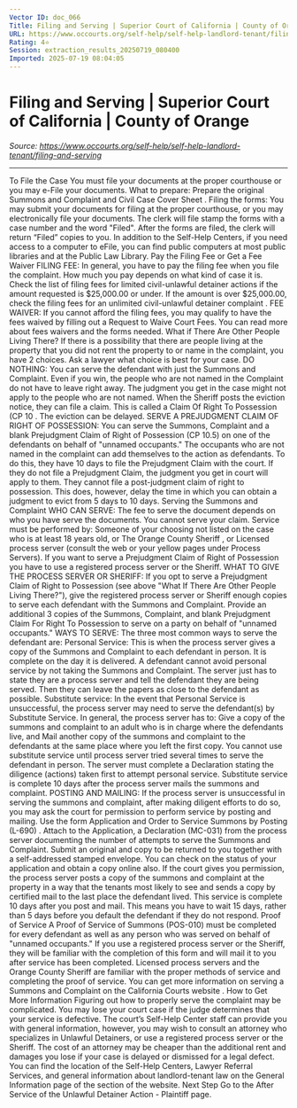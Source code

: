 ```yaml
---
Vector ID: doc_066
Title: Filing and Serving | Superior Court of California | County of Orange
URL: https://www.occourts.org/self-help/self-help-landlord-tenant/filing-and-serving
Rating: 4⭐
Session: extraction_results_20250719_080400
Imported: 2025-07-19 08:04:05
---
```


# Filing and Serving | Superior Court of California | County of Orange

_Source: https://www.occourts.org/self-help/self-help-landlord-tenant/filing-and-serving_

---

To File the Case
You must file your documents at the proper courthouse or you may
e-File
your documents.
What to prepare:
Prepare the original
Summons
and
Complaint
and
Civil Case Cover Sheet
.
Filing the forms:
You may submit your documents for filing at the proper courthouse, or you may electronically file your documents. The clerk will file stamp the forms with a case number and the word "Filed". After the forms are filed, the clerk will return “Filed” copies to you.
In addition to the Self-Help Centers, if you need access to a computer to eFile, you can find public computers at most public libraries and at the Public Law Library.
Pay the Filing Fee or Get a Fee Waiver
FILING FEE:
In general, you have to pay the filing fee when you file the complaint. How much you pay depends on what kind of case it is. Check the list of filing fees for
limited civil-unlawful detainer actions
if the amount requested is $25,000.00 or under. If the amount is over $25,000.00, check the filing fees for an
unlimited civil-unlawful detainer complaint
.
FEE WAIVER:
If you cannot afford the filing fees, you may qualify to have the fees waived by filling out a Request to Waive Court Fees. You can read more about
fees waivers
and the forms needed.
What if There Are Other People Living There?
If there is a possibility that there are people living at the property that you did not rent the property to or name in the complaint, you have 2 choices. Ask a lawyer what choice is best for your case.
DO NOTHING:
You can serve the defendant with just the Summons and Complaint. Even if you win, the people who are not named in the Complaint do not have to leave right away. The judgment you get in the case might not apply to the people who are not named. When the Sheriff posts the eviction notice, they can file a claim. This is called a
Claim Of Right To Possession (CP 10
. The eviction can be delayed.
SERVE A PREJUDGMENT CLAIM OF RIGHT OF POSSESSION:
You can serve the Summons, Complaint and a blank
Prejudgment Claim of Right of Possession (CP 10.5)
on one of the defendants on behalf of "unnamed occupants." The occupants who are not named in the complaint can add themselves to the action as defendants. To do this, they have 10 days to file the Prejudgment Claim with the court. If they do not file a Prejudgment Claim, the judgment you get in court will apply to them. They cannot file a post-judgment claim of right to possession. This does, however, delay the time in which you can obtain a judgment to evict from 5 days to 10 days.
Serving the Summons and Complaint
WHO CAN SERVE:
The fee to serve the document depends on who you have serve the documents.
You cannot serve your claim. Service must be performed by:
Someone of your choosing not listed on the case who is at least 18 years old, or
The
Orange County Sheriff
, or
Licensed process server (consult the web or your yellow pages under Process Servers).
If you want to serve a Prejudgment Claim of Right of Possession you have to use a registered process server or the Sheriff.
WHAT TO GIVE THE PROCESS SERVER OR SHERIFF:
If you opt to serve a Prejudgment Claim of Right to Possession (see above "What If There Are Other People Living There?"), give the registered process server or Sheriff enough copies to serve each defendant with the Summons and Complaint. Provide an additional 3 copies of the Summons, Complaint, and blank Prejudgment Claim For Right To Possession to serve on a party on behalf of "unnamed occupants."
WAYS TO SERVE:
The three most common ways to serve the defendant are:
Personal Service:
This is when the process server gives a copy of the Summons and Complaint to each defendant in person. It is complete on the day it is delivered.
A defendant cannot avoid personal service by not taking the Summons and Complaint. The server just has to state they are a process server and tell the defendant they are being served. Then they can leave the papers as close to the defendant as possible.
Substitute service:
In the event that Personal Service is unsuccessful, the process server may need to serve the defendant(s) by Substitute Service. In general, the process server has to:
Give a copy of the summons and complaint to an adult who is in charge where the defendants live, and
Mail another copy of the summons and complaint to the defendants at the same place where you left the first copy.
You cannot use substitute service until process server tried several times to serve the defendant in person. The server must complete a
Declaration
stating the diligence (actions) taken first to attempt personal service.
Substitute service is complete 10 days after the process server mails the summons and complaint.
POSTING AND MAILING:
If the process server is unsuccessful in serving the summons and complaint, after making diligent efforts to do so, you may ask the court for permission to perform service by posting and mailing. Use the form
Application and Order to Service Summons by Posting (L-690)
. Attach to the Application, a
Declaration (MC-031)
from the process server documenting the number of attempts to serve the Summons and Complaint. Submit an original and copy to be returned to you together with a self-addressed stamped envelope. You can check on the status of your application and obtain a copy
online
also.
If the court gives you permission, the process server posts a copy of the summons and complaint at the property in a way that the tenants most likely to see and sends a copy by certified mail to the last place the defendant lived. This service is complete 10 days after you post and mail. This means you have to wait 15 days, rather than 5 days before you default the defendant if they do not respond.
Proof of Service
A
Proof of Service of Summons (POS-010)
must be completed for every defendant as well as any person who was served on behalf of "unnamed occupants." If you use a registered process server or the Sheriff, they will be familiar with the completion of this form and will mail it to you after service has been completed.
Licensed process servers and the
Orange County Sheriff
are familiar with the proper methods of service and completing the proof of service.
You can get more information on serving a Summons and Complaint on the
California Courts website
.
How to Get More Information
Figuring out how to properly serve the complaint may be complicated. You may lose your court case if the judge determines that your service is defective. The court’s Self-Help Center staff can provide you with general information, however, you may wish to consult an attorney who specializes in Unlawful Detainers, or use a registered process server or the Sheriff. The cost of an attorney may be cheaper than the additional rent and damages you lose if your case is delayed or dismissed for a legal defect.
You can find the location of the Self-Help Centers, Lawyer Referral Services, and general information about landlord-tenant law on the
General Information
page of the section of the website.
Next Step
Go to the
After Service of the Unlawful Detainer Action - Plaintiff
page.